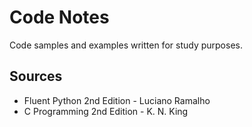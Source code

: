 # Code Notes

Code samples and examples written for study purposes.

## Sources

- Fluent Python 2nd Edition - Luciano Ramalho
- C Programming 2nd Edition - K. N. King

